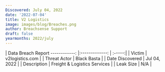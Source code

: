 ```yaml
---
Discovered: July 04, 2022
date: '2022-07-04'
title: V2 Logistics
image: images/blog/Breaches.png
author: Breachsense Support
draft: false
yearmonths: 2022/july
---
```



| Data Breach Report
------------:     |:-------------:    | :-----:|
| Victim      | v2logistics.com      | 
| Threat Actor      |  Black Basta     | 
| Date Discovered      | Jul 04, 2022      | 
| Description      | Freight & Logistics Services      | 
| Leak Size      | N/A      | 

